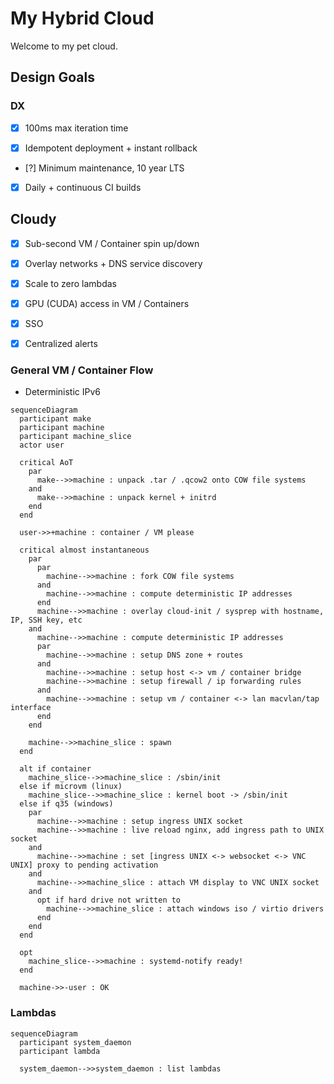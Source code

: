 # My Hybrid Cloud

Welcome to my pet cloud.

## Design Goals

### DX

- [x] 100ms max iteration time

- [x] Idempotent deployment + instant rollback

- [?] Minimum maintenance, 10 year LTS

- [x] Daily + continuous CI builds

## Cloudy

- [x] Sub-second VM / Container spin up/down

- [x] Overlay networks + DNS service discovery

- [x] Scale to zero lambdas

- [x] GPU (CUDA) access in VM / Containers

- [x] SSO

- [x] Centralized alerts

### General VM / Container Flow

- Deterministic IPv6

```mermaid
sequenceDiagram
  participant make
  participant machine
  participant machine_slice
  actor user

  critical AoT
    par
      make-->>machine : unpack .tar / .qcow2 onto COW file systems
    and
      make-->>machine : unpack kernel + initrd
    end
  end

  user->>+machine : container / VM please

  critical almost instantaneous
    par
      par
        machine-->>machine : fork COW file systems
      and
        machine-->>machine : compute deterministic IP addresses
      end
      machine-->>machine : overlay cloud-init / sysprep with hostname, IP, SSH key, etc
    and
      machine-->>machine : compute deterministic IP addresses
      par
        machine-->>machine : setup DNS zone + routes
      and
        machine-->>machine : setup host <-> vm / container bridge
        machine-->>machine : setup firewall / ip forwarding rules
      and
        machine-->>machine : setup vm / container <-> lan macvlan/tap interface
      end
    end

    machine-->>machine_slice : spawn
  end

  alt if container
    machine_slice-->>machine_slice : /sbin/init
  else if microvm (linux)
    machine_slice-->>machine_slice : kernel boot -> /sbin/init
  else if q35 (windows)
    par
      machine-->>machine : setup ingress UNIX socket
      machine-->>machine : live reload nginx, add ingress path to UNIX socket
    and
      machine-->>machine : set [ingress UNIX <-> websocket <-> VNC UNIX] proxy to pending activation
    and
      machine-->>machine_slice : attach VM display to VNC UNIX socket
    and
      opt if hard drive not written to
        machine-->>machine_slice : attach windows iso / virtio drivers
      end
    end
  end

  opt
    machine_slice-->>machine : systemd-notify ready!
  end

  machine->>-user : OK
```

### Lambdas

```mermaid
sequenceDiagram
  participant system_daemon
  participant lambda

  system_daemon-->>system_daemon : list lambdas
```
